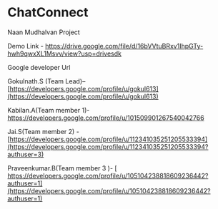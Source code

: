 # ChatConnect
Naan Mudhalvan Project

Demo Link - https://drive.google.com/file/d/16bVVtuBRxv1IhpGTy-hwh9qwxXL1Msvv/view?usp=drivesdk

Google developer Url

Gokulnath.S (Team  Lead)– 
        [https://developers.google.com/profile/u/gokul613](https://developers.google.com/profile/u/gokul613)

Kabilan.A(Team member 1)- 
      [ https://developers.google.com/profile/u/101509901267540042766 ](https://developers.google.com/profile/u/101509901267540042766?authuser=2)
      
Jai.S(Team member 2) -
       [https://developers.google.com/profile/u/112341035251205533394](https://developers.google.com/profile/u/112341035251205533394?authuser=3)
       
Praveenkumar.B(Team member 3 )-
       [ https://developers.google.com/profile/u/105104238818609236442?authuser=1](https://developers.google.com/profile/u/105104238818609236442?authuser=1)

